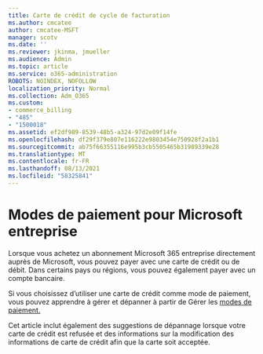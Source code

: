 ```yaml
---
title: Carte de crédit de cycle de facturation
ms.author: cmcatee
author: cmcatee-MSFT
manager: scotv
ms.date: ''
ms.reviewer: jkinma, jmueller
ms.audience: Admin
ms.topic: article
ms.service: o365-administration
ROBOTS: NOINDEX, NOFOLLOW
localization_priority: Normal
ms.collection: Adm_O365
ms.custom:
- commerce_billing
- "485"
- "1500018"
ms.assetid: ef2df989-8539-48b5-a324-97d2e09f14fe
ms.openlocfilehash: df29f379e807e116222e9803454e750928f2a1b1
ms.sourcegitcommit: ab75f66355116e995b3cb5505465b31989339e28
ms.translationtype: MT
ms.contentlocale: fr-FR
ms.lasthandoff: 08/13/2021
ms.locfileid: "58325841"
---
```

# <a name="payment-methods-for-microsoft-for-business"></a>Modes de paiement pour Microsoft entreprise

Lorsque vous achetez un abonnement Microsoft 365 entreprise directement auprès de Microsoft, vous pouvez payer avec une carte de crédit ou de débit. Dans certains pays ou régions, vous pouvez également payer avec un compte bancaire.
  
Si vous choisissez d’utiliser une carte de crédit comme mode de paiement, vous pouvez apprendre à gérer et dépanner à partir de Gérer les [modes de paiement.](https://docs.microsoft.com/microsoft-365/commerce/billing-and-payments/manage-payment-methods)
  
Cet article inclut également des suggestions de dépannage lorsque votre carte de crédit est refusée et des informations sur la modification des informations de carte de crédit afin que la carte soit acceptée.
